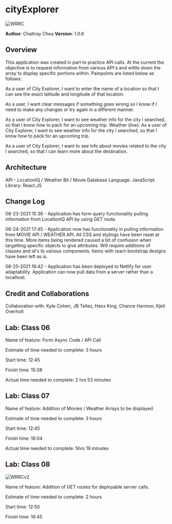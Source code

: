 # cityExplorer

![WRRC](https://user-images.githubusercontent.com/84699682/130512220-38fee4b2-427d-41b1-9068-3ddfca427cae.JPG)

**Author**: Chattray Chea
**Version**: 1.0.6

## Overview

<!-- Provide a high level overview of what this application is and why you are building it, beyond the fact that it's an assignment for this class. (i.e. What's your problem domain?) -->This application was created in part to practice API calls. At the current the objective is to request information from various API's and wittle down the array to display specific portions within. Painpoints are listed below as follows:

As a user of City Explorer, I want to enter the name of a location so that I can see the exact latitude and longitude of that location.

As a user, I want clear messages if something goes wrong so I know if I need to make any changes or try again in a different manner.

As a user of City Explorer, I want to see weather info for the city I searched, so that I know how to pack for an upcoming trip.
Weather (live): As a user of City Explorer, I want to see weather info for the city I searched, so that I know how to pack for an upcoming trip.

As a user of City Explorer, I want to see info about movies related to the city I searched, so that I can learn more about the destination.

## Architecture

API - LocationIQ / Weather Bit / Movie Database
Language: JavaScript
Library: React.JS

## Change Log

<!-- Use this area to document the iterative changes made to your application as each feature is successfully implemented. Use time stamps. Here's an example:

01-01-2001 4:59pm - Application now has a fully-functional express server, with a GET route for the location resource. -->

08-23-2021 15:36 - Application has form query functionality pulling information from LocationIQ API by using GET route.

08-24-2021 17:45 - Application now has functionality in pulling information from MOVIE API / WEATHER API. All CSS and stylings have been reset at this time. More items being rendered caused a bit of confusion when targetting specific objects to give attributes. Will require additions of classes and id's to various components. Items with react-bootstrap designs have been left as is.

08-25-2021 16:42 - Application has been deployed to Netlify for user adaptability. Application can now pull data from a server rather than a localhost.

## Credit and Collaborations

Collaboration with: Kyle Cohen, JB Tellez, Hexx King, Chance Harmon, Kjell Overholt

## Lab: Class 06

Name of feature: Form Async Code / API Call

Estimate of time needed to complete: 3 hours

Start time: 12:45

Finish time: 15:38

Actual time needed to complete: 2 hrs 53 minutes

## Lab: Class 07

Name of feature: Addition of Movies / Weather Arrays to be displayed

Estimate of time needed to complete: 3 hours

Start time: 12:45

Finish time: 18:04

Actual time needed to complete: 5hrs 19 minutes

## Lab: Class 08

![WRRCv2](https://user-images.githubusercontent.com/84699682/130862888-de13dd5a-dfa8-4235-acaf-c01042b857d6.JPG)

Name of feature: Addition of GET routes for deployable server calls.

Estimate of time needed to complete: 2 hours

Start time: 12:50

Finish time: 16:45
